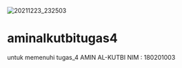 ![20211223_232503](https://user-images.githubusercontent.com/44771480/147264398-fb3f0883-22f6-4c7c-8d7e-8bbfa0e87e57.gif)
# aminalkutbitugas4
untuk memenuhi tugas_4
AMIN AL-KUTBI
NIM : 180201003

